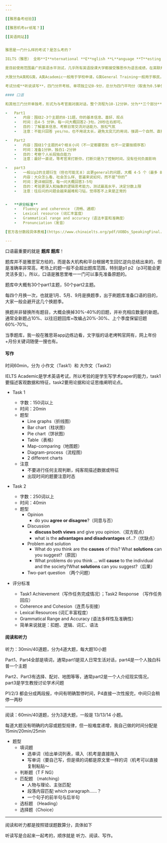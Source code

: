 ```yaml
---
---

[[雅思备考经验]]

[[雅思机考or纸笔？]]

[[英语网站]]


雅思是一门什么样的考试？是怎么考的？

IELTS（雅思） 全称**I**nternational **E**nglish **L**anguage **T**esting **S**ystem（国际英语测试系统），由剑桥大学考试委员会出题。

是目前使用范围最广的英语水平测试，几乎所有英语授课大学都接受雅思作为语言成绩，在英联邦国家更是首选。

大致分为A类和G类，A类Academic一般用于学校申请，G类General Training一般用于移民，这篇文章只涉及A类。

考试分成**听说读写**，四门分开考核、单项独立记0-9分，总分为四门平均分（取舍为0.5单位，[具体如何计算](https://smart-trbritishcouncil1940.db.em2.oraclecloudapps.com/apex/f?p=30355565%3A900%3A%3A%3ANO%3A%3A%3A)）

#### 口语

和其他三门分开单独考，形式为与考官面对面对话，整个流程为10-12分钟，分为**三个部分**

-   Part1
    -   内容：围绕2-3个主题的8-11题，你的基本信息、喜好、观点
    -   时间：总4-5 分钟，每一问大概回答2-3句，20秒左右即可。
    -   目的：了解基本信息、考察日常交流对话能力、放松气氛
    -   注意：不能只回答 yes/no，也不用说太长，避免太突兀的用词，强调一个自然、直接

-   Part2
    -   内容：围绕1个主题的4个相关小问（不一定都要答到 也不一定要按顺序答）
    -   时间：准备1分钟，独白1-2分钟
    -   目的：考察个人长段独白能力
    -   注意：最好一直说，等考官来打断你，打断只是为了控制时间，没有任何负面影响

-   part3
    -   一般以p2的主题衍生（但也可能无关）出更general的问题，大概 4-5 个（最多 8 个）问题。
    -   内容：大众怎么看、社会怎么样、普遍来说如何，而不是“你的”
    -   时间：更详细回答，每一问大概回答3-5句
    -   目的：考验更深入和抽象的逻辑思考能力，测试最高水平，决定分数上限
    -   注意：往后问的问题会越来越难和刁钻，觉得答不上来是正常的


-   **评分标准**
    -   Fluency and coherence （流畅、通顺）
    -   Lexical resource (词汇丰富度）
    -   Grammatical range and accuracy（语法丰富和准确度）
    -   Pronunciation（发音）

[官方各分数段具体表格](https://www.chinaielts.org/pdf/UOBDs_SpeakingFinal.pdf)，也可以搜口语各分范例视频去预估一下有个印象

---
```


口语最重要的就是 **题库 题库**！

题库并不是雅思官方给的，而是各大机构和平台根据考生回忆逆向总结出来的，但是准确率非常高，考场上的题一般不会超出题库范围，特别是p1 p2（p3可能会更灵活多变）。所以，口语是雅思里唯一一门可以事先准备原题的。

题库中大概有30个part1主题，50个part2主题。

每四个月换一次，也就是1月、5月、9月是换题季，出于刷题库准备口语的目的，大家一般会避开这几个换题季。

换题并非替换所有题目，大概会换掉30%-40%的旧题，并补充相应数量的新题。通常全新题占10%、以往旧题回库+改编占20%-30%、上个季度保留旧题60%-70%。

当季题库，我一般在雅思哥app边练边看，文字版的话老烤鸭官网有，网上年份+月份关键词随便一搜也有。

#### 写作

时间60min，分为 小作文（Task1）和 大作文（Task2）

IELTS Academic是学术英语考试，所以考验的是学生写学术paper的能力，task1要描述客观数据和特征，task2要用论据和论证思维阐明论点。

-   Task 1
    -   字数：150词以上
    -   时间：20min
    -   题型
        -   Line graphs（折线图）
        -   Bar chart（柱状图）
        -   Pie chart（饼状图）
        -   Table（表格）
        -   Map-comparing（地图题）
        -   Diagram-process（流程图）
        -   2 different charts
    -   注意
        -   不要进行任何主观判断，纯客观描述数据或特征
        -   出现时间的题要注意时态

-   Task 2
    -   字数：250词以上
    -   时间：40min
    -   题型
        -   Opinion
            -   do you **agree or disagree**?（同意与否）
        -   Discussion
            -   **discuss both views** and give you opinion.（双方观点）
            -   what is the **advantages and disadvantages** of...?（优缺点）
        -   Problem and solution
            -   What do you think are the **causes** of this? What **solutions** can you suggest?（原因）
            -   What problems do you think ... will **cause** to the individual and the society?What **solutions** can you suggest?（后果）
        -   Two-part question （两个问题）


-   评分标准
     -   Task1 Achievement（写作任务完成情况）；Task2 Response （写作任务回应）
    -   Coherence and Cohesion（连贯与街接）
    -   Lexical Resources (词汇丰富程度）
    -   Grammatical Range and Accuracy (语法多样性及准确性）
    -   简单来说就是：扣题、逻辑、词汇、语法

#### 阅读和听力

听力：30min/40道题，分为4道大题，每大题10小题

Part1、Part4全部是填词，通常part1是双人日常生活对话，part4是一个人独白科普一个主题

Part2、Part3有选择、配对、地图等等，通常part2是一个人介绍现实情况，part3是学生教授讨论学术问题

P1/2/3 都会分成两段报，中间有明确暂停时间，P4直接一次性报完，中间只会稍停一两秒

---

阅读：60min/40道题，分为3道大题，一般是 13/13/14 小题。

每道大题没有明确的内容或题型规律，但一般难度递增，我自己做的时间分配是 15min/20min/25min

-   题型
    -   填词题
        -   选单词（给出单词列表，填入（机考是直接拖入
        -   写单词（要自己写，但是填的词都是原文里一样的词（机考可以直接复制粘贴～
    -   判断题（T F NG）
    -   匹配题 （matching）
        -   人物与理论、主张匹配
        -   段落内容匹配 which paragraph……？
        -   一个句子的前半句与后半句
    -   选标题 （Heading）
    -   选择题（Choice）


---

阅读和听力都是按照错误题数算分，具体如下

听读写是合起来一起考的，顺序就是 听力、阅读、写作。